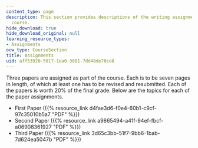 ```yaml
---
content_type: page
description: This section provides descriptions of the writing assignments for the
  course.
hide_download: true
hide_download_original: null
learning_resource_types:
- Assignments
ocw_type: CourseSection
title: Assignments
uid: aff53920-5017-1ea0-3881-7dd48de70ce8
---
```


Three papers are assigned as part of the course. Each is to be seven pages in length, of which at least one has to be revised and resubmitted. Each of the papers is worth 20% of the final grade. Below are the topics for each of the paper assignments.

*   First Paper ({{% resource_link d4fae3d6-f0e4-60b1-c9cf-97c35010b5a7 "PDF" %}})
*   Second Paper ({{% resource_link a9865494-a41f-94ef-fbcf-a06908361927 "PDF" %}})
*   Third Paper ({{% resource_link 3d65c3bb-51f7-9bb6-1bab-7d624ea5047b "PDF" %}})